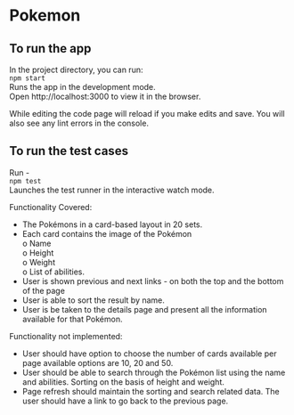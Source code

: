# Pokemon

## To run the app
In the project directory, you can run: \
`npm start` \
Runs the app in the development mode. \
Open http://localhost:3000 to view it in the browser. 


While editing the code page will reload if you make edits and save.
You will also see any lint errors in the console.

## To run the test cases
Run - \
`npm test` \
Launches the test runner in the interactive watch mode. 

Functionality Covered:
- The Pokémons in a card-based layout in 20 sets.
- Each card contains the image of the Pokémon \
  o Name \
  o Height \
  o Weight \
  o List of abilities. 
- User is shown previous and next links - on both the top
and the bottom of the page
- User is able to sort the result by name.
- User is be taken to the details page and present all the information available for
that Pokémon. 

Functionality not implemented:
- User should have option to choose the number of cards available per page available
options are 10, 20 and 50.
- User should be able to search through the Pokémon list using the name and abilities.
Sorting on the basis of height and weight.
- Page refresh should maintain the sorting and search related data.
The user should have a link to go back to the previous page.
